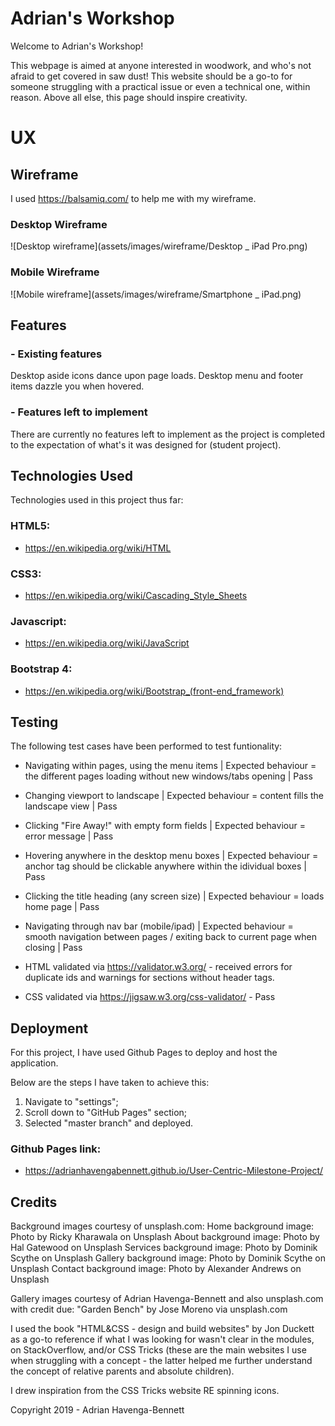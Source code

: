 # Adrian's Workshop

Welcome to Adrian's Workshop!

This webpage is aimed at anyone interested in woodwork, and who's not afraid to get covered in saw dust! 
This website should be a go-to for someone struggling with a practical issue or even a technical one, within reason. Above all else, this page should inspire creativity.

# UX

## Wireframe

I used https://balsamiq.com/ to help me with my wireframe.

### Desktop Wireframe

![Desktop wireframe](assets/images/wireframe/Desktop _ iPad Pro.png)

### Mobile Wireframe

![Mobile wireframe](assets/images/wireframe/Smartphone _ iPad.png)

## Features

### - Existing features

Desktop aside icons dance upon page loads.
Desktop menu and footer items dazzle you when hovered.

### - Features left to implement

There are currently no features left to implement as the project is completed to the expectation of what's it was designed for (student project).

## Technologies Used

Technologies used in this project thus far:

### HTML5: 
- https://en.wikipedia.org/wiki/HTML

### CSS3: 
- https://en.wikipedia.org/wiki/Cascading_Style_Sheets

### Javascript: 
- https://en.wikipedia.org/wiki/JavaScript

### Bootstrap 4: 
- https://en.wikipedia.org/wiki/Bootstrap_(front-end_framework)

## Testing

The following test cases have been performed to test funtionality:

- Navigating within pages, using the menu items | Expected behaviour = the different pages loading without new windows/tabs opening | Pass
- Changing viewport to landscape | Expected behaviour = content fills the landscape view | Pass
- Clicking "Fire Away!" with empty form fields | Expected behaviour = error message | Pass
- Hovering anywhere in the desktop menu boxes | Expected behaviour = anchor tag should be clickable anywhere within the idividual boxes | Pass
- Clicking the title heading (any screen size) | Expected behaviour = loads home page | Pass
- Navigating through nav bar (mobile/ipad) | Expected behaviour = smooth navigation between pages / exiting back to current page when closing | Pass

- HTML validated via https://validator.w3.org/ - received errors for duplicate ids and warnings for sections without header tags.
- CSS validated via https://jigsaw.w3.org/css-validator/ - Pass

## Deployment

For this project, I have used Github Pages to deploy and host the application.

Below are the steps I have taken to achieve this:

1. Navigate to "settings";
2. Scroll down to "GitHub Pages" section;
3. Selected "master branch" and deployed.

### Github Pages link: 
- https://adrianhavengabennett.github.io/User-Centric-Milestone-Project/

## Credits

Background images courtesy of unsplash.com:
Home background image: Photo by Ricky Kharawala on Unsplash
About background image: Photo by Hal Gatewood on Unsplash
Services background image: Photo by Dominik Scythe on Unsplash
Gallery background image: Photo by Dominik Scythe on Unsplash
Contact background image: Photo by Alexander Andrews on Unsplash

Gallery images courtesy of Adrian Havenga-Bennett and also unsplash.com with credit due:
"Garden Bench" by Jose Moreno via unsplash.com

I used the book "HTML&CSS - design and build websites" by Jon Duckett as a go-to reference if what I was looking for wasn't clear in the modules, on StackOverflow, and/or CSS Tricks 
(these are the main websites I use when struggling with a concept - the latter helped me further understand the concept of relative parents and absolute children).

I drew inspiration from the CSS Tricks website RE spinning icons.

Copyright 2019 - Adrian Havenga-Bennett